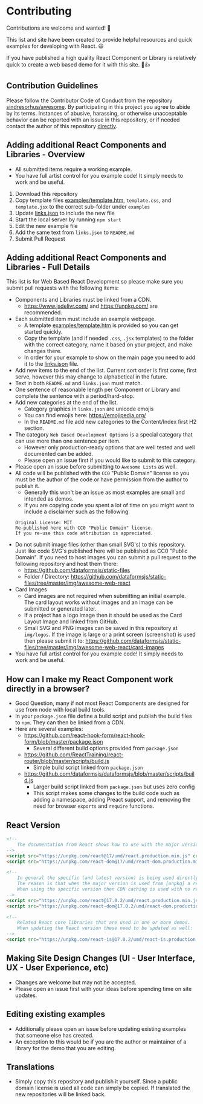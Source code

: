 # Contributing

Contributions are welcome and wanted! 🎉

This list and site have been created to provide helpful resources and quick examples for developing with React. 😃

If you have published a high quality React Component or Library is relatively quick to create a web based demo for it with this site. 🚀👍

## Contribution Guidelines

Please follow the Contributor Code of Conduct from the repository [sindresorhus/awesome](https://github.com/sindresorhus/awesome/blob/master/code-of-conduct.md). By participating in this project you agree to abide by its terms. Instances of abusive, harassing, or otherwise unacceptable behavior can be reported with an issue in this repository, or if needed contact the author of this repository [directly](https://www.fastsitephp.com/en/security-issue).

## Adding additional React Components and Libraries - Overview

- All submitted items require a working example.
- You have full artist control for you example code! It simply needs to work and be useful.

1) Download this repository
2) Copy template files [examples/template.htm](examples/template.htm), `template.css`, and `template.jsx` to the correct sub-folder under `examples`
3) Update [links.json](links.json) to include the new file
3) Start the local server by running `npm start`
4) Edit the new example file
5) Add the same text from `links.json` to `README.md`
6) Submit Pull Request

## Adding additional React Components and Libraries - Full Details

This list is for Web Based React Development so please make sure you submit pull requests with the following items:

- Components and Libraries must be linked from a CDN.
  - https://www.jsdelivr.com/ and https://unpkg.com/ are recommended.
- Each submitted item must include an example webpage.
  - A template [examples/template.htm](examples/template.htm) is provided so you can get started quickly.
  - Copy the template (and if needed `.css`, `.jsx` templates) to the folder with the correct category, name it based on your project, and make changes there.
  - In order for your example to show on the main page you need to add it to the [links.json](links.json) file.
- Add new items to the end of the list. Current sort order is first come, first serve, however this may change to alphabetical in the future.
- Text in both `README.md` and `links.json` must match.
- One sentence of reasonable length per Component or Library and complete the sentence with a period/hard-stop.
- Add new categories at the end of the list.
  - Category graphics in `links.json` are unicode emojis
  - You can find emojis here: https://emojipedia.org/
  - In the `README.md` file add new categories to the Content/Index first H2 section.
- The category `Web Based Development Options` is a special category that can use more than one sentence per item.
  - However only production-ready options that are well tested and well documented can be added.
  - Please open an issue first if you would like to submit to this category.
- Please open an issue before submitting to `Awesome Lists` as well.
- All code will be published with the `CC0` "Public Domain" license so you must be the author of the code or have permission from the author to publish it.
  - Generally this won't be an issue as most examples are small and intended as demos.
  - If you are copying code you spent a lot of time on you might want to include a disclaimer such as the following.
  ```
  Original License: MIT
  Re-published here with CC0 "Public Domain" license.
  If you re-use this code attribution is appreciated.
  ```
- Do not submit image files (other than small SVG's) to this repository. Just like code SVG's published here will be published as CC0 "Public Domain". If you need to host images you can submit a pull request to the following repository and host them there:
  - https://github.com/dataformsjs/static-files
  - Folder / Directory: https://github.com/dataformsjs/static-files/tree/master/img/awesome-web-react
- Card Images
  - Card images are not required when submitting an initial example. The card layout works without images and an image can be submitted or generated later.
  - If a project has a logo image then it should be used as the Card Layout Image and linked from GitHub.
  - Small SVG and PNG images can be saved in this repository at `img/logos`. If the image is large or a print screen (screenshot) is used then please submit it to: https://github.com/dataformsjs/static-files/tree/master/img/awesome-web-react/card-images
- You have full artist control for you example code! It simply needs to work and be useful.

## How can I make my React Component work directly in a browser?

- Good Question, many if not most React Components are designed for use from node with local build tools.
- In your `package.json` file define a build script and publish the build files to `npm`. They can then be linked from a CDN.
- Here are several examples:
  - https://github.com/react-hook-form/react-hook-form/blob/master/package.json
    - Several different build options provided from `package.json`
  - https://github.com/ReactTraining/react-router/blob/master/scripts/build.js
    - Simple build script linked from `package.json`
  - https://github.com/dataformsjs/dataformsjs/blob/master/scripts/build.js
    - Larger build script linked from `package.json` but uses zero config
    - This script makes some changes to the build code such as adding a namespace, adding Preact support, and removing the need for browser `exports` and `require` functions.

## React Version

```html
<!--
    The documentation from React shows how to use with the major version like this:
-->
<script src="https://unpkg.com/react@17/umd/react.production.min.js" crossorigin="anonymous"></script>
<script src="https://unpkg.com/react-dom@17/umd/react-dom.production.min.js" crossorigin="anonymous"></script>

<!--
    In general the specific (and latest version) is being used directly in the examples.
    The reason is that when the major version is used from [unpkg] a redirect request will be made.
    When using the specific version then CDN caching is used with no redirects.
-->
<script src="https://unpkg.com/react@17.0.2/umd/react.production.min.js" crossorigin="anonymous"></script>
<script src="https://unpkg.com/react-dom@17.0.2/umd/react-dom.production.min.js" crossorigin="anonymous"></script>

<!--
    Related React core libraries that are used in one or more demos.
    When updating the React version these need to be updated as well:
-->
<script src="https://unpkg.com/react-is@17.0.2/umd/react-is.production.min.js"></script>
```

## Making Site Design Changes (UI - User Interface, UX - User Experience, etc)

- Changes are welcome but may not be accepted.
- Please open an issue first with your ideas before spending time on site updates.

## Editing existing examples

- Additionally please open an issue before updating existing examples that someone else has created.
- An exception to this would be if you are the author or maintainer of a library for the demo that you are editing.

## Translations

- Simply copy this repository and publish it yourself. Since a public domain license is used all code can simply be copied. If translated the new repositories will be linked back.